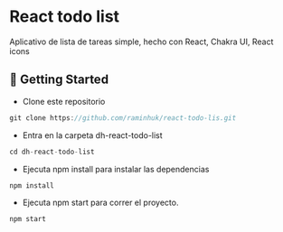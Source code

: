 # React todo list

Aplicativo de lista de tareas simple, hecho con React, Chakra UI, React icons

## 🚀 Getting Started

- Clone este repositorio

```jsx
git clone https://github.com/raminhuk/react-todo-lis.git
```

- Entra en la carpeta dh-react-todo-list

```jsx
cd dh-react-todo-list
```

- Ejecuta npm install para instalar las dependencias

```jsx
npm install
```

- Ejecuta npm start para correr el proyecto.

```jsx
npm start
```
